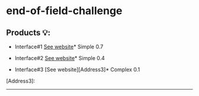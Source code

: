 # end-of-field-challenge
## Products  :bulb::

* Interface#1 [See website][Address1]* Simple 0.7

[Address1]: https://kind-sinoussi-97a10d.netlify.app/

* Interface#2 [See website][Address2]* Simple 0.4

[Address2]: https://stoic-goldstine-474a90.netlify.app/

* Interface#3 [See website][Address3]* Complex 0.1

[Address3]: 

***
